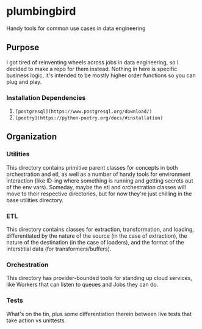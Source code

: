 # plumbingbird
Handy tools for common use cases in data engineering

## Purpose

I got tired of reinventing wheels across jobs in data engineering, so I decided to make a repo for them instead. Nothing in here is specific business logic, it's intended to be mostly higher order functions so you can plug and play.

### Installation Dependencies
1. `[postgresql](https://www.postgresql.org/download/)`
2. `[poetry](https://python-poetry.org/docs/#installation)`

## Organization

### Utilities

This directory contains primitive parent classes for concepts in both orchestration and etl, as well as a number of handy tools for environment interaction (like ID-ing where something is running and getting secrets out of the env vars). Someday, maybe the etl and orchestration classes will move to their respective directories, but for now they're just chilling in the base utilities directory.

### ETL

This directory contains classes for extraction, transformation, and loading, differentiated by the nature of the source (in the case of extraction), the nature of the destination (in the case of loaders), and the format of the interstitial data (for transformers/buffers).

### Orchestration

This directory has provider-bounded tools for standing up cloud services, like Workers that can listen to queues and Jobs they can do.

### Tests

What's on the tin, plus some differentiation therein between live tests that take action vs unittests.